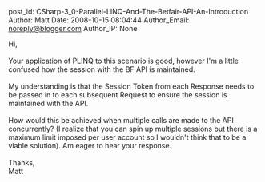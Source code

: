post_id: CSharp-3_0-Parallel-LINQ-And-The-Betfair-API-An-Introduction
Author: Matt
Date: 2008-10-15 08:04:44
Author_Email: noreply@blogger.com
Author_IP: None

Hi,<br /><br />Your application of PLINQ to this scenario is good, however I&#39;m a little confused how the session with the BF API is maintained.<br /><br />My understanding is that the Session Token from each Response needs to be passed in to each subsequent Request to ensure the session is maintained with the API.<br /><br />How would this be achieved when multiple calls are made to the API concurrently? (I realize that you can spin up multiple sessions but there is a maximum limit imposed per user account so I wouldn&#39;t think that to be a viable solution). Am eager to hear your response.<br /><br />Thanks,<br />Matt
